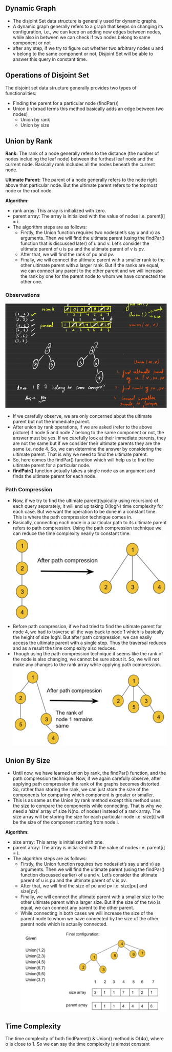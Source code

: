 ## Dynamic Graph
- The disjoint Set data structure is generally used for dynamic graphs.
- A dynamic graph generally refers to a graph that keeps on changing its configuration, i.e., we can keep on adding new edges between nodes, while also in between we can check if two nodes belong to same component or not
- after any step, if we try to figure out whether two arbitrary nodes u and v belong to the same component or not, Disjoint Set will be able to answer this query in constant time.

## Operations of Disjoint Set
The disjoint set data structure generally provides two types of functionalities:
- Finding the parent for a particular node (findPar())
- Union (in broad terms this method basically adds an edge between two nodes)
  - Union by rank
  - Union by size

## Union by Rank
**Rank:**
The rank of a node generally refers to the distance (the number of nodes including the leaf node) between the furthest leaf node and the current node. Basically rank includes all the nodes beneath the current node.

**Ultimate Parent:**
The parent of a node generally refers to the node right above that particular node. But the ultimate parent refers to the topmost node or the root node.

**Algorithm:**<br/>
- rank array: This array is initialized with zero.
- parent array: The array is initialized with the value of nodes i.e. parent[i] = i.
- The algorithm steps are as follows:
  - Firstly, the Union function requires two nodes(let’s say u and v) as arguments. Then we will find the ultimate parent (using the findPar() function that is discussed later) of u and v. Let’s consider the ultimate parent of u is pu and the ultimate parent of v is pv.
  - After that, we will find the rank of pu and pv.
  - Finally, we will connect the ultimate parent with a smaller rank to the other ultimate parent with a larger rank. But if the ranks are equal, we can connect any parent to the other parent and we will increase the rank by one for the parent node to whom we have connected the other one.

### Observations
![img.png](img.png)
- If we carefully observe, we are only concerned about the ultimate parent but not the immediate parent. 
- After union by rank operations, if we are asked (refer to the above picture) if node 5 and node 7 belong to the same component or not, the answer must be yes. If we carefully look at their immediate parents, they are not the same but if we consider their ultimate parents they are the same i.e. node 4. So, we can determine the answer by considering the ultimate parent. That is why we need to find the ultimate parent.
- So, here comes the findPar() function which will help us to find the ultimate parent for a particular node.
- **findPair()** function actually takes a single node as an argument and finds the ultimate parent for each node.

### Path Compression
- Now, if we try to find the ultimate parent(typically using recursion) of each query separately, it will end up taking O(logN) time complexity for each case. But we want the operation to be done in a constant time. This is where the path compression technique comes in. 
- Basically, connecting each node in a particular path to its ultimate parent refers to path compression. Using the path compression technique we can reduce the time complexity nearly to constant time.
![img_1.png](img_1.png)
- Before path compression, if we had tried to find the ultimate parent for node 4, we had to traverse all the way back to node 1 which is basically the height of size logN. But after path compression, we can easily access the ultimate parent with a single step. Thus the traversal reduces and as a result the time complexity also reduces. 
- Though using the path compression technique it seems like the rank of the node is also changing, we cannot be sure about it. So, we will not make any changes to the rank array while applying path compression. 
![img_2.png](img_2.png)

## Union By Size
- Until now, we have learned union by rank, the findPar() function, and the path compression technique. Now, if we again carefully observe, after applying path compression the rank of the graphs becomes distorted. So, rather than storing the rank, we can just store the size of the components for comparing which component is greater or smaller.
- This is as same as the Union by rank method except this method uses the size to compare the components while connecting. That is why we need a ‘size’ array of size N(no. of nodes) instead of a rank array. The size array will be storing the size for each particular node i.e. size[i] will be the size of the component starting from node i.

**Algorithm:**<br/>
- size array: This array is initialized with one.
- parent array: The array is initialized with the value of nodes i.e. parent[i] = i.
- The algorithm steps are as follows:
  - Firstly, the Union function requires two nodes(let’s say u and v) as arguments. Then we will find the ultimate parent (using the findPar() function discussed earlier) of u and v. Let’s consider the ultimate parent of u is pu and the ultimate parent of v is pv.
  - After that, we will find the size of pu and pv i.e. size[pu] and size[pv].
  - Finally, we will connect the ultimate parent with a smaller size to the other ultimate parent with a larger size. But if the size of the two is equal, we can connect any parent to the other parent.
  - While connecting in both cases we will increase the size of the parent node to whom we have connected by the size of the other parent node which is actually connected.
![img_3.png](img_3.png)


## Time Complexity
The time complexity of both findParent() & Union() method is O(4α), where α is close to 1. So we can say the time complexity is almost constant
